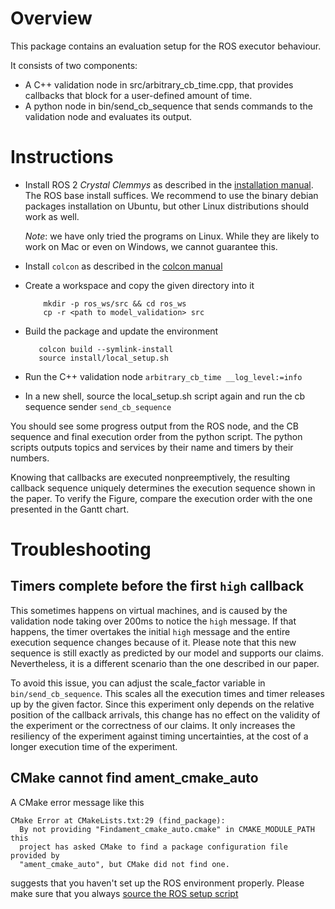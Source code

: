 # Overview

This package contains an evaluation setup for the ROS executor behaviour.

It consists of two components:
- A C++ validation node in src/arbitrary_cb_time.cpp, that provides callbacks that block for a user-defined amount of time.
- A python node in bin/send_cb_sequence that sends commands to the validation node and evaluates its output.

# Instructions

* Install ROS 2 *Crystal Clemmys* as described in the [installation manual](https://index.ros.org/doc/ros2/Installation/). The ROS base install suffices.
  We recommend to use the binary debian packages installation on Ubuntu, but other Linux distributions should work as well.

  *Note*: we have only tried the programs on Linux. While they are likely to work on Mac or even on Windows, we cannot guarantee this.

* Install `colcon` as described in the [colcon manual](https://index.ros.org/doc/ros2/Tutorials/Colcon-Tutorial/#id7)


* Create a workspace and copy the given directory into it
  ```
	  mkdir -p ros_ws/src && cd ros_ws
	  cp -r <path to model_validation> src
  ```
* Build the package and update the environment
	 ```
		colcon build --symlink-install
		source install/local_setup.sh
	```
* Run the C++ validation node
   `arbitrary_cb_time __log_level:=info`
* In a new shell, source the local_setup.sh script again and run the cb sequence sender
  `send_cb_sequence`

You should see some progress output from the ROS node, and the CB
sequence and final execution order from the python script. The python
scripts outputs topics and services by their name and timers by their
numbers.

Knowing that callbacks are executed nonpreemptively, the resulting
callback sequence uniquely determines the execution sequence shown in
the paper. To verify the Figure, compare the execution order with the
one presented in the Gantt chart.

# Troubleshooting

## Timers complete before the first `high` callback

This sometimes happens on virtual machines, and is caused by the
validation node taking over 200ms to notice the `high` message. If
that happens, the timer overtakes the initial `high` message and the
entire execution sequence changes because of it. Please note that this
new sequence is still exactly as predicted by our model and supports
our claims. Nevertheless, it is a different scenario than the one
described in our paper.

To avoid this issue, you can adjust the scale_factor variable in
`bin/send_cb_sequence`. This scales all the execution times and timer
releases up by the given factor. Since this experiment only depends on
the relative position of the callback arrivals, this change has no
effect on the validity of the experiment or the correctness of our
claims. It only increases the resiliency of the experiment against
timing uncertainties, at the cost of a longer execution time of the
experiment.

## CMake cannot find ament_cmake_auto

A CMake error message like this

```
CMake Error at CMakeLists.txt:29 (find_package):
  By not providing "Findament_cmake_auto.cmake" in CMAKE_MODULE_PATH this
  project has asked CMake to find a package configuration file provided by
  "ament_cmake_auto", but CMake did not find one.
```

suggests that you haven't set up the ROS environment properly. Please
make sure that you always [source the ROS setup script](https://index.ros.org/doc/ros2/Installation/Linux-Install-Debians/#sourcing-the-setup-script)

